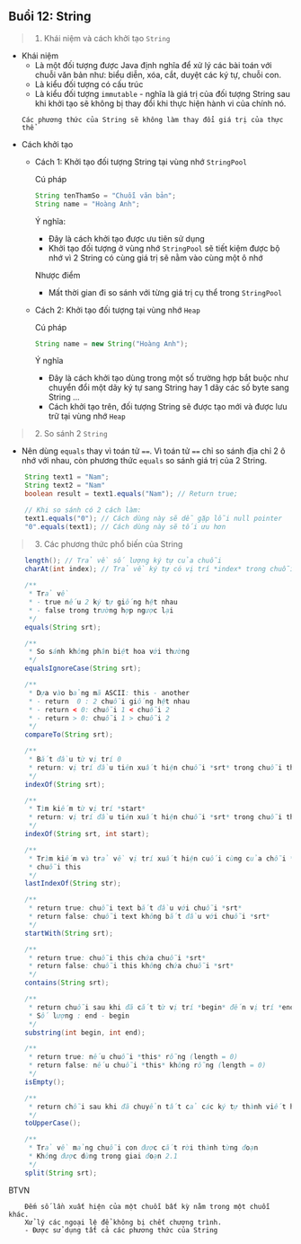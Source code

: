 ## Buổi 12: String

> 1. Khái niệm và cách khởi tạo `String`
- Khái niệm
    - Là một đối tượng được Java định nghĩa để xử lý các bài toán với chuỗi văn bản như: biểu diễn, xóa, cắt, duyệt các ký tự, chuỗi con.
    - Là kiểu đối tượng có cấu trúc
    - Là kiểu đối tượng `immutable` - nghĩa là giá trị của đối tượng String sau khi khởi tạo sẽ không bị thay đổi khi thực hiện hành vi của chính nó. 
    ```
    Các phương thức của String sẽ không làm thay đổi giá trị của thực thể
    ```
- Cách khởi tạo
    - Cách 1: Khởi tạo đối tượng String tại vùng nhớ `StringPool`
    
        Cú pháp
        ```java
        String tenThamSo = "Chuỗi văn bản";
        String name = "Hoàng Anh";
        ```
        Ý nghĩa:
        - Đây là cách khởi tạo được ưu tiên sử dụng
        - Khởi tạo đối tượng ở vùng nhớ `StringPool` sẽ tiết kiệm được bộ nhớ vì 2 String có cùng giá trị sẽ nằm vào cùng một ô nhớ

        Nhược điểm
        - Mất thời gian đi so sánh với từng giá trị cụ thể trong `StringPool`

    - Cách 2: Khởi tạo đối tượng tại vùng nhớ `Heap`
        
        Cú pháp
        ```java
        String name = new String("Hoàng Anh");
        ```
        Ý nghĩa
        - Đây là cách khởi tạo dùng trong một số trường hợp bắt buộc như chuyển đổi một dãy ký tự sang String hay 1 dãy các số byte sang String ...
        - Cách khởi tạo trên, đối tượng String sẽ được tạo mới và được lưu trữ tại vùng nhớ `Heap`
> 2. So sánh 2 `String`
- Nên dùng `equals` thay vì toán tử `==`. Vì toán tử `==` chỉ so sánh địa chỉ 2 ô nhớ với nhau, còn phương thức `equals` so sánh giá trị của 2 String.
```java
    String text1 = "Nam";
    String text2 = "Nam"
    boolean result = text1.equals("Nam"); // Return true;

    // Khi so sánh có 2 cách làm:
    text1.equals("0"); // Cách dùng này sẽ dễ gặp lỗi null pointer
    "0".equals(text1); // Cách dùng này sẽ tối ưu hơn
```

> 3. Các phương thức phổ biến của String
```java
    length(); // Trả về số lượng ký tự của chuỗi
    charAt(int index); // Trả về ký tự có vị trí *index* trong chuỗi
    
    /**
     * Trả về 
     * - true nếu 2 ký tự giống hệt nhau
     * - false trong trường hợp ngược lại
     */
    equals(String srt);  

    /**
     * So sánh không phân biệt hoa với thường
     */
    equalsIgnoreCase(String srt); 

    /**
     * Dựa vào bảng mã ASCII: this - another
     * - return  0 : 2 chuỗi giống hệt nhau
     * - return < 0: chuỗi 1 < chuỗi 2
     * - return > 0: chuỗi 1 > chuỗi 2
     */
    compareTo(String srt); 

    /**
     * Bắt đầu từ vị trí 0
     * return: vị trí đầu tiên xuất hiện chuỗi *srt* trong chuỗi this
     */
    indexOf(String srt); 

    /**
     * Tìm kiếm từ vị trí *start*
     * return: vị trí đầu tiên xuất hiện chuỗi *srt* trong chuỗi this
     */
    indexOf(String srt, int start); 

    /**
     * Trìm kiếm và trả về vị trí xuất hiện cuối cùng của chỗi *srt* trong
     * chuỗi this
     */
    lastIndexOf(String str); 

    /**
     * return true: chuỗi text bắt đầu với chuỗi *srt*
     * return false: chuỗi text không bắt đầu với chuỗi *srt*
     */ 
    startWith(String srt);

    /**
     * return true: chuỗi this chứa chuỗi *srt* 
     * return false: chuỗi this không chứa chuỗi *srt* 
     */
    contains(String srt);

    /**
     * return chuỗi sau khi đã cắt từ vị trí *begin* đến vị trí *end - 1*
     * Số lượng : end - begin
     */
    substring(int begin, int end); 

    /**
     * return true: nếu chuỗi *this* rỗng (length = 0)
     * return false: nếu chuỗi *this* không rỗng (length = 0)
     */ 
    isEmpty();

    /**
     * return chỗi sau khi đã chuyển tất cả các ký tự thành viết hoa
     */ 
    toUpperCase();

    /**
     * Trả về mảng chuỗi con được cắt rời thành từng đoạn
     * Không được dùng trong giai đoạn 2.1
     */ 
    split(String srt);
```

BTVN
```
    Đếm số lần xuất hiện của một chuỗi bất kỳ nằm trong một chuỗi khác.
    Xử lý các ngoại lệ để không bị chết chương trình.
    - Được sử dụng tất cả các phương thức của String
```